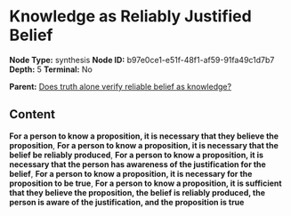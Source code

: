 # Knowledge as Reliably Justified Belief

**Node Type:** synthesis
**Node ID:** b97e0ce1-e51f-48f1-af59-91fa49c1d7b7
**Depth:** 5
**Terminal:** No

**Parent:** [Does truth alone verify reliable belief as knowledge?](does-truth-alone-verify-reliable-belief-as-knowledge-antithesis-45c68c37-f772-428d-8f6c-1dddb59ebf15.md)

## Content

**For a person to know a proposition, it is necessary that they believe the proposition**, **For a person to know a proposition, it is necessary that the belief be reliably produced**, **For a person to know a proposition, it is necessary that the person has awareness of the justification for the belief**, **For a person to know a proposition, it is necessary for the proposition to be true**, **For a person to know a proposition, it is sufficient that they believe the proposition, the belief is reliably produced, the person is aware of the justification, and the proposition is true**
